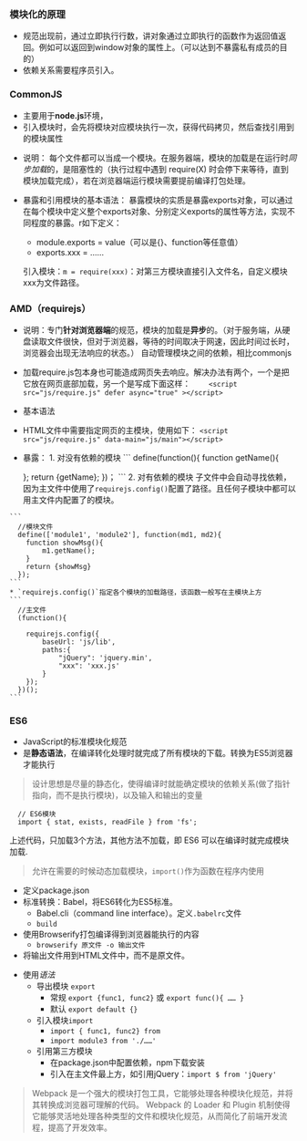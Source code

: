 ### 模块化的原理
  * 规范出现前，通过立即执行行数，讲对象通过立即执行的函数作为返回值返回。例如可以返回到window对象的属性上。（可以达到不暴露私有成员的目的）
  * 依赖关系需要程序员引入。

### CommonJS
  * 主要用于**node.js**环境，
  * 引入模块时，会先将模块对应模块执行一次，获得代码拷贝，然后查找引用到的模块属性

  - 说明： 每个文件都可以当成一个模块。在服务器端，模块的加载是在运行时*同步加载*的，是阻塞性的（执行过程中遇到 require(X) 时会停下来等待，直到模块加载完成），若在浏览器端运行模块需要提前编译打包处理。
    
  - 暴露和引用模块的基本语法： 
    暴露模块的实质是暴露exports对象，可以通过在每个模块中定义整个exports对象、分别定义exports的属性等方法，实现不同程度的暴露。r如下定义：
    * module.exports = value（可以是{}、function等任意值）
    * exports.xxx = ……

    引入模块：`m = require(xxx)`：对第三方模块直接引入文件名，自定义模块xxx为文件路径。

### AMD（requirejs）
  - 说明：专门**针对浏览器端**的规范，模块的加载是**异步**的。（对于服务端，从硬盘读取文件很快，但对于浏览器，等待的时间取决于网速，因此时间过长时，浏览器会出现无法响应的状态。）
    自动管理模块之间的依赖，相比commonjs
  - 加载require.js包本身也可能造成网页失去响应。解决办法有两个，一个是把它放在网页底部加载，另一个是写成下面这样：
　　`<script src="js/require.js" defer async="true" ></script>`

  - 基本语法
   - HTML文件中需要指定网页的主模块，使用如下：
     `<script src="js/require.js" data-main="js/main"></script>`
   - 暴露：
    1. 对没有依赖的模块
    ```
      define(function(){
        function getName(){

        };
        return {getName};
      })；
    ```
    2. 对有依赖的模块
      子文件中会自动寻找依赖，因为主文件中使用了`requirejs.config()`配置了路径。且任何子模块中都可以用主文件内配置了的模块。

    ```
      //模块文件
      define(['module1', 'module2'], function(md1, md2){
        function showMsg(){
            m1.getName();
        }
        return {showMsg}
      });
    ```
    * `requirejs.config()`指定各个模块的加载路径，该函数一般写在主模块上方
    ```
      //主文件
      (function(){

        requirejs.config({
            baseUrl: 'js/lib',
            paths:{
                "jQuery": 'jquery.min',
                "xxx": 'xxx.js'
            }
        });
      })();
    ```

### ES6
  * JavaScript的标准模块化规范
  * 是**静态语法**，在编译转化处理时就完成了所有模块的下载。转换为ES5浏览器才能执行
  > 设计思想是尽量的静态化，使得编译时就能确定模块的依赖关系(做了指针指向，而不是执行模块)，以及输入和输出的变量
  ```
    // ES6模块
    import { stat, exists, readFile } from 'fs';
  ```
  上述代码，只加载3个方法，其他方法不加载，即 ES6 可以在编译时就完成模块加载.

  > 允许在需要的时候动态加载模块，`import()`作为函数在程序内使用

  - 定义package.json
  - 标准转换：Babel，将ES6转化为ES5标准。
    - Babel.cli（command line interface）。定义`.babelrc`文件
    - `build`
  - 使用Browserify打包编译得到浏览器能执行的内容
    - `browserify 原文件 -o 输出文件`
  - 将输出文件用到HTML文件中，而不是原文件。

  * 使用*语法*
    - 导出模块 `export`
      - 常规 `export {func1, func2}` 或 `export func(){ …… }`
      - 默认 `export default {}`
    - 引入模块`import`
      - `import { func1, func2} from `
      - `import module3 from './……'`
    - 引用第三方模块
      - 在package.json中配置依赖，npm下载安装
      - 引入在主文件最上方，如引用jQuery：`import $ from 'jQuery'`

  > Webpack 是一个强大的模块打包工具，它能够处理各种模块化规范，并将其转换成浏览器可理解的代码。 Webpack 的 Loader 和 Plugin 机制使得它能够灵活地处理各种类型的文件和模块化规范，从而简化了前端开发流程，提高了开发效率。
